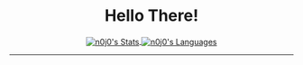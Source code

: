 <h1 align="center">Hello There!</h1>

<div align="center">
  <a href="https://github.com/anuraghazra/github-readme-stats">
    <img align="center" src="https://github-readme-stats.vercel.app/api?username=n0j0games&show_icons=true&count_private=true&title_color=F9826C&icon_color=F9826C&text_color=DDD&bg_color=0D1117&border_radius=7&hide_border=true&custom_title=My%20Stats&line_height=27&" alt="n0j0's Stats" />
  </a>
  <a href="https://github.com/anuraghazra/github-readme-stats">
    <img align="center" src="https://github-readme-stats.vercel.app/api/top-langs/?username=n0j0games&title_color=F9826C&icon_color=F9826C&text_color=DDD&bg_color=0D1117&border_radius=7&custom_title=Top%20Languages&layout=compact&hide_border=true&langs_count=10&card_width=450&)" alt="n0j0's Languages"/>
  </a>
</div>
  
---
